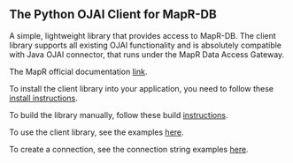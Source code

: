 ## The Python OJAI Client for MapR-DB

A simple, lightweight library that provides access to MapR-DB.
The client library supports all existing OJAI functionality and is absolutely compatible with Java OJAI connector,
that runs under the MapR Data Access Gateway.

The MapR official documentation [link](https://mapr.com/docs/62/MapR-DB/JSON_DB/UsingPythonOJAIClient.html).

To install the client library into your application, you need to follow these [install instructions](https://github.com/mapr/maprdb-python-client/blob/master/install_client.md).


To build the library manually, follow these build [instructions](https://github.com/mapr/maprdb-python-client/blob/master/build_readme.md).


To use the client library, see the examples [here](https://github.com/mapr-demos/ojai-examples/tree/master/python).


To create a connection, see the connection string examples [here](https://github.com/mapr/maprdb-python-client/tree/master/docs/connection_instruction.md).


